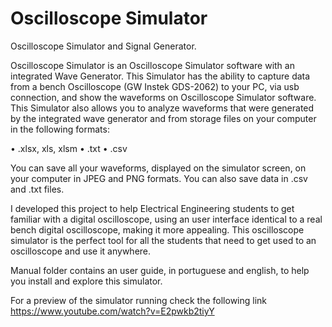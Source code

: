# Oscilloscope Simulator

Oscilloscope Simulator and Signal Generator.

Oscilloscope Simulator is an Oscilloscope Simulator software with an integrated Wave Generator.
This Simulator has the ability to capture data from a bench Oscilloscope (GW Instek GDS-2062) to your PC, via usb connection, and show the waveforms on Oscilloscope Simulator software. This Simulator also allows you to analyze waveforms that were generated by the integrated wave generator and from storage files on your computer in the following formats:

• .xlsx, xls, xlsm 
• .txt
• .csv

You can save all your waveforms, displayed on the simulator screen, on your computer in JPEG and PNG formats. You can also save data in .csv and .txt files.

I developed this project to help Electrical Engineering students to get familiar with a digital oscilloscope, using an user interface identical to a real bench digital oscilloscope, making it more appealing. This oscilloscope simulator is the perfect tool for all the students that need to get used to an oscilloscope and use it anywhere.

Manual folder contains an user guide, in portuguese and english, to help you install and explore this simulator.

For a preview of the simulator running check the following link
https://www.youtube.com/watch?v=E2pwkb2tiyY
